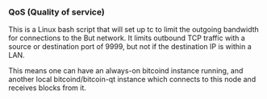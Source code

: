 ### QoS (Quality of service) ###

This is a Linux bash script that will set up tc to limit the outgoing bandwidth for connections to the But network. It limits outbound TCP traffic with a source or destination port of 9999, but not if the destination IP is within a LAN.

This means one can have an always-on bitcoind instance running, and another local bitcoind/bitcoin-qt instance which connects to this node and receives blocks from it.
